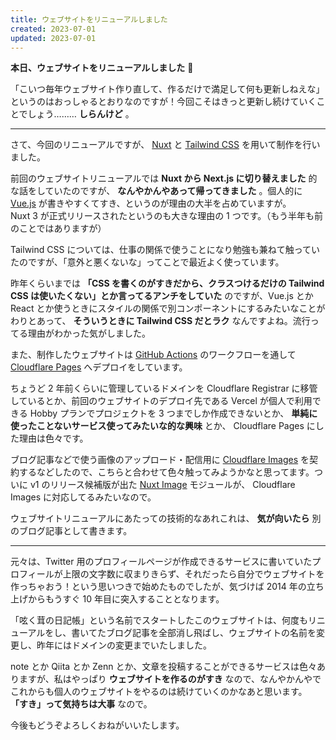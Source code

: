 ```yaml
---
title: ウェブサイトをリニューアルしました
created: 2023-07-01
updated: 2023-07-01
---
```


**本日、ウェブサイトをリニューアルしました** 🎉

「こいつ毎年ウェブサイト作り直して、作るだけで満足して何も更新しねえな」というのはおっしゃるとおりなのですが！今回こそはきっと更新し続けていくことでしょう……… **しらんけど** 。

---

さて、今回のリニューアルですが、 [Nuxt](https://nuxt.com/) と [Tailwind CSS](https://tailwindcss.com/) を用いて制作を行いました。

前回のウェブサイトリニューアルでは **Nuxt から Next.js に切り替えました** 的な話をしていたのですが、 **なんやかんやあって帰ってきました** 。個人的に [Vue.js](https://ja.vuejs.org/) が書きやすくてすき、というのが理由の大半を占めていますが。  
Nuxt 3 が正式リリースされたというのも大きな理由の 1 つです。（もう半年も前のことではありますが）

Tailwind CSS については、仕事の関係で使うことになり勉強も兼ねて触っていたのですが、「意外と悪くないな」ってことで最近よく使っています。

昨年くらいまでは **「CSS を書くのがすきだから、クラスつけるだけの Tailwind CSS は使いたくない」とか言ってるアンチをしていた** のですが、Vue.js とか React とか使うときにスタイルの関係で別コンポーネントにするみたいなことがわりとあって、 **そういうときに Tailwind CSS だとラク** なんですよね。流行ってる理由がわかった気がしました。

また、制作したウェブサイトは [GitHub Actions](https://github.co.jp/features/actions) のワークフローを通して [Cloudflare Pages](https://pages.cloudflare.com/) へデプロイをしています。

ちょうど 2 年前くらいに管理しているドメインを Cloudflare Registrar に移管しているとか、前回のウェブサイトのデプロイ先である Vercel が個人で利用できる Hobby プランでプロジェクトを 3 つまでしか作成できないとか、 **単純に使ったことないサービス使ってみたいな的な興味** とか、 Cloudflare Pages にした理由は色々です。

ブログ記事などで使う画像のアップロード・配信用に [Cloudflare Images](https://www.cloudflare.com/ja-jp/products/cloudflare-images/) を契約するなどしたので、こちらと合わせて色々触ってみようかなと思ってます。ついに v1 のリリース候補版が出た [Nuxt Image](https://image.nuxtjs.org) モジュールが、 Cloudflare Images に対応してるみたいなので。

ウェブサイトリニューアルにあたっての技術的なあれこれは、 **気が向いたら** 別のブログ記事として書きます。

---

元々は、Twitter 用のプロフィールページが作成できるサービスに書いていたプロフィールが上限の文字数に収まりきらず、それだったら自分でウェブサイトを作っちゃおう！という思いつきで始めたものでしたが、気づけば 2014 年の立ち上げからもうすぐ 10 年目に突入することとなります。

「呟く茸の日記帳」という名前でスタートしたこのウェブサイトは、何度もリニューアルをし、書いてたブログ記事を全部消し飛ばし、ウェブサイトの名前を変更し、昨年にはドメインの変更までいたしました。

note とか Qiita とか Zenn とか、文章を投稿することができるサービスは色々ありますが、私はやっぱり **ウェブサイトを作るのがすき** なので、なんやかんやでこれからも個人のウェブサイトをやるのは続けていくのかなあと思います。 **「すき」って気持ちは大事** なので。

今後もどうぞよろしくおねがいいたします。
